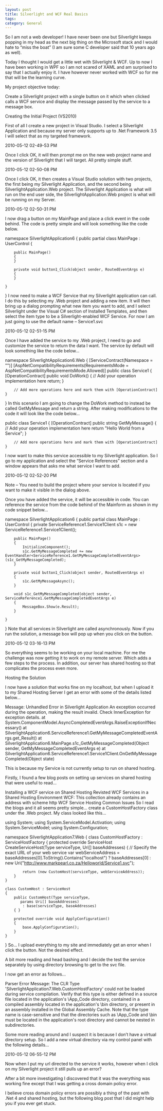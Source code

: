 ```yaml
---
layout: post
title: Silverlight and WCF Real Basics
tags: 
category: General
---
```

So I am not a web developer! I have never been one but Silverlight keeps popping in my head as the next big thing on the Microsoft stack and I would hate to “miss the boat” (I am sure some C developer said that 10 years ago as well).

Today I thought I would get a little wet with Silverlight & WCF. Up to now I have been working in WPF so I am not scared of XAML and am surprised to say that I actually enjoy it. I have however never worked with WCF so for me that will be the learning curve.

My project objective today:

Create a Silverlight project with a single button on it which when clicked calls a WCF service and display the message passed by the service to a message box.

Creating the Initial Project (VS2010)

First of all I create a new project in Visual Studio. I select a Silverlight Application and because my server only supports up to .Net Framework 3.5 I will select that as my targeted framework.

2010-05-12 02-49-53 PM

Once I click OK, it will then prompt me on the new web project name and the version of Silverlight that I will target. All pretty simple stuff.

2010-05-12 02-50-08 PM

Once I click OK, it then creates a Visual Studio solution with two projects, the first being my Silverlight Application, and the second being SilverlightApplication.Web project. The Silverlight Application is what will run on the end user side, the SilverlightApplication.Web project is what will be running on my Server.

2010-05-12 02-50-31 PM

I now drag a button on my MainPage and place a click event in the code behind. The code is pretty simple and will look something like the code below.

namespace SilverlightApplication6
{
    public partial class MainPage : UserControl
    {       

        public MainPage()
        {            
        }

        private void button1_Click(object sender, RoutedEventArgs e)
        {         
        }        
        
    }
}
I now need to make a WCF Service that my Silverlight application can call. I do this by selecting my .Web project and adding a new item. It will then bring up a dialog prompting what new item you want to add, and I select Silverlight under the Visual C# section of Installed Templates, and then select the item type to be a Silverlight-enabled WCF Service. For now I am just going to use the default name – Service1.svc

2010-05-12 02-51-15 PM

Once I have added the service to my .Web project, I need to go and customize the service to return the data I want. The service by default will look something like the code below…

namespace SilverlightApplication6.Web
{
    [ServiceContract(Namespace = "")]
    [AspNetCompatibilityRequirements(RequirementsMode = AspNetCompatibilityRequirementsMode.Allowed)]
    public class Service1
    {
        [OperationContract]
        public void DoWork()
        {
            // Add your operation implementation here
            return;
        }

        // Add more operations here and mark them with [OperationContract]
    }
}
In this scenario I am going to change the DoWork method to instead be called GetMyMessage and return a string. After making modifications to the code it will look like the code below…

public class Service1
    {
        [OperationContract]
        public string GetMyMessage()
        {
            // Add your operation implementation here
            return "Hello World from a Service";
        }

        // Add more operations here and mark them with [OperationContract]
    }
 

I now want to make this service accessible to my Silverlight application. So I go to my application and select the “Service References” section and a window appears that asks me what service I want to add.

2010-05-12 02-52-20 PM

Note – You need to build the project where your service is located if you want to make it visible in the dialog above.

Once you have added the service, it will be accessible in code. You can reference the service from the code behind of the Mainform as shown in my code snippet below…

namespace SilverlightApplication6
{
    public partial class MainPage : UserControl
    {
        private ServiceReference1.Service1Client s1c = new ServiceReference1.Service1Client();

        public MainPage()
        {
            InitializeComponent();            
            s1c.GetMyMessageCompleted += new EventHandler<ServiceReference1.GetMyMessageCompletedEventArgs>(s1c_GetMyMessageCompleted);
        }

        private void button1_Click(object sender, RoutedEventArgs e)
        {            
            s1c.GetMyMessageAsync();
        }

        void s1c_GetMyMessageCompleted(object sender, ServiceReference1.GetMyMessageCompletedEventArgs e)
        {
            MessageBox.Show(e.Result);
        }
        
    }
}
Note that all services in Silverlight are called asynchronously. Now if you run the solution, a message box will pop up when you click on the button.

2010-05-12 03-16-13 PM

So everything seems to be working on your local machine. For me the challenge was now getting it to work on my remote server. Which adds a few steps to the process. In addition, our server has shared hosting so that complicates the process even more.

Hosting the Solution

I now have a solution that works fine on my localhost, but when I upload it to my Shared Hosting Server I get an error with some of the details listed below…

Message: Unhandled Error in Silverlight Application An exception occurred during the operation, making the result invalid.  Check InnerException for exception details.   at System.ComponentModel.AsyncCompletedEventArgs.RaiseExceptionIfNecessary() 
   at SilverlightApplication6.ServiceReference1.GetMyMessageCompletedEventArgs.get_Result()
   at SilverlightApplication6.MainPage.s1c_GetMyMessageCompleted(Object sender, GetMyMessageCompletedEventArgs e) 
   at SilverlightApplication6.ServiceReference1.Service1Client.OnGetMyMessageCompleted(Object state) 

This is because my Service is not currently setup to run on shared hosting.

Firstly, I found a few blog posts on setting up services on shared hosting that were useful to read…

Installing a WCF service on Shared Hosting Revisted
WCF Services in a Shared Hosting Environment
WCF: This collection already contains an address with scheme http
WCF Service Hosting Common Issues
So I read the blogs and it all seems pretty simple… create a CustomHostFactory class under the .Web project. My class looked like this…

using System;
using System.ServiceModel.Activation;
using System.ServiceModel;
using System.Configuration;

namespace SilverlightApplication7.Web
{
    class CustomHostFactory : ServiceHostFactory
    {
        protected override ServiceHost
           CreateServiceHost(Type serviceType, Uri[] baseAddresses)
        {
            // Specify the exact URL of your web service
            var webServiceAddress = baseAddresses[0].ToString().Contains("localhost")
              ? baseAddresses[0]
              : new Uri("http://www.markpearl.co.za/Helloworld/Service1.svc");

            return (new CustomHost(serviceType, webServiceAddress));
        }
    }

    class CustomHost : ServiceHost
    {
        public CustomHost(Type serviceType,
           params Uri[] baseAddresses)
            : base(serviceType, baseAddresses)
        { }

        protected override void ApplyConfiguration()
        {
            base.ApplyConfiguration();
        }
    }
}
So… I upload everything to my site and immediately get an error when I click the button. Not the desired effect.

A bit more reading and head bashing and I decide the test the service separately by using directory browsing to get to the svc file.

I now get an error as follows…

Parser Error Message: The CLR Type 'SilverlightApplication7.Web.CustomHostFactory' could not be loaded during service compilation. Verify that this type is either defined in a source file located in the application's \App_Code directory, contained in a compiled assembly located in the application's \bin directory, or present in an assembly installed in the Global Assembly Cache. Note that the type name is case-sensitive and that the directories such as \App_Code and \bin must be located in the application's root directory and cannot be nested in subdirectories.

Some more reading around and I suspect it is because I don’t have a virtual directory setup. So I add a new virtual directory via my control panel with the following details…

2010-05-12 06-55-12 PM

Now when I put my url directed to the service it works, however when I click on my Silverlight project it still pulls up an error?

After a bit more investigating I discovered that it was the everything was working fine except that I was getting a cross domain policy error.

I believe cross domain policy errors are possibly a thing of the past with .Net 4 and shared hosting, but the following blog post that I did might help you if you ever get stuck.